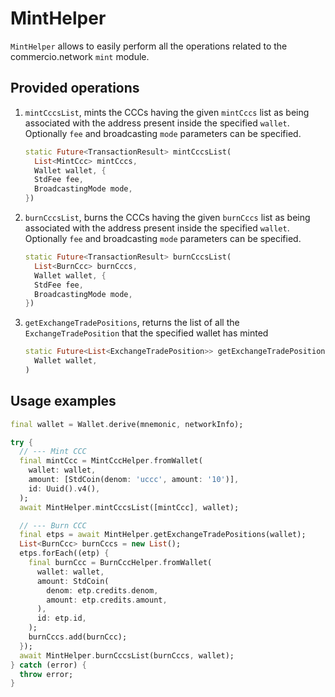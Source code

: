 # MintHelper

`MintHelper` allows to easily perform all the operations related to the commercio.network `mint` module.

## Provided operations

1. `mintCccsList`, mints the CCCs having the given `mintCccs` list as being associated with the address present inside the specified `wallet`. Optionally `fee` and broadcasting `mode` parameters can be specified.

    ```dart
    static Future<TransactionResult> mintCccsList(
      List<MintCcc> mintCccs,
      Wallet wallet, {
      StdFee fee,
      BroadcastingMode mode,
    })
    ```

2. `burnCccsList`, burns the CCCs having the given `burnCccs` list as being associated with the address present inside the specified `wallet`. Optionally `fee` and broadcasting `mode` parameters can be specified.

    ```dart
    static Future<TransactionResult> burnCccsList(
      List<BurnCcc> burnCccs,
      Wallet wallet, {
      StdFee fee,
      BroadcastingMode mode,
    })
    ```

3. `getExchangeTradePositions`, returns the list of all the `ExchangeTradePosition` that the specified wallet has minted

    ```dart
    static Future<List<ExchangeTradePosition>> getExchangeTradePositions(
      Wallet wallet,
    )
    ```

## Usage examples

```dart
final wallet = Wallet.derive(mnemonic, networkInfo);

try {
  // --- Mint CCC
  final mintCcc = MintCccHelper.fromWallet(
    wallet: wallet,
    amount: [StdCoin(denom: 'uccc', amount: '10')],
    id: Uuid().v4(),
  );
  await MintHelper.mintCccsList([mintCcc], wallet);

  // --- Burn CCC
  final etps = await MintHelper.getExchangeTradePositions(wallet);
  List<BurnCcc> burnCccs = new List();
  etps.forEach((etp) {
    final burnCcc = BurnCccHelper.fromWallet(
      wallet: wallet,
      amount: StdCoin(
        denom: etp.credits.denom,
        amount: etp.credits.amount,
      ),
      id: etp.id,
    );
    burnCccs.add(burnCcc);
  });
  await MintHelper.burnCccsList(burnCccs, wallet);
} catch (error) {
  throw error;
}
```
